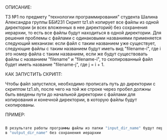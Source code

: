 ОПИСАНИЕ:

ТЗ №1 по предмету "технологии программирования" студента Шалина Александра группы ББИ231
Скрипт tz1.sh копирует все файлы из одной директории (и всех вложенных в нее директорий)
без сохранения иерархии, то есть все файлы будут находиться в одной директории. Для решения
проблемы с файлами с одинаковыми названиями применяется следующий механизм: если файл с таким
названием уже существует, следующие файлы с таким названием будут иметь вид "filename-i", где i
это номер файла с таким названием, если же будут существовать файлы с названием "filename" и 
"filename-i", то скопированный файл будет иметь название "filename-j", где j = i + 1.

КАК ЗАПУСТИТЬ СКРИПТ:

Чтобы файл запустился, необходимо прописать путь до директории с скриптом tz1.sh, после чего
на той же строке через пробел должны быть введены пути до начальной директории с файлами для копирования
и конечной директории, в которую файлы будут скопированы. 

ПРИМЕР:

```cmd./PATH_TO/tz1.sh /PATH_TO/"input_dir_name" /PATH_TO/"output_dir_name"

В результате работы программы файлы из папки "input_dir_name" будут перекопированы все файлы
в "output_dir_name" без сохранения иерархии

